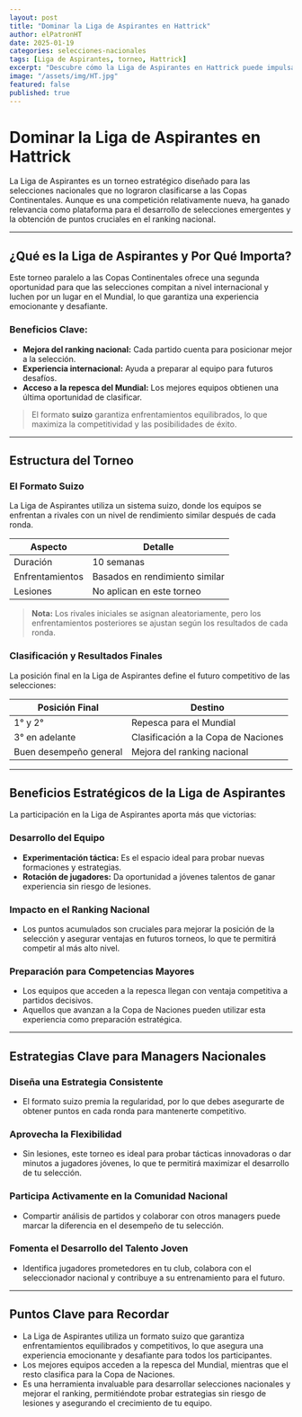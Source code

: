 ```yaml
---
layout: post
title: "Dominar la Liga de Aspirantes en Hattrick"
author: elPatronHT
date: 2025-01-19
categories: selecciones-nacionales
tags: [Liga de Aspirantes, torneo, Hattrick]
excerpt: "Descubre cómo la Liga de Aspirantes en Hattrick puede impulsar el desarrollo de tu selección nacional y mejorar su rendimiento competitivo, llevando a tu equipo al éxito en la competición."
image: "/assets/img/HT.jpg"
featured: false
published: true
---
```


# Dominar la Liga de Aspirantes en Hattrick

La Liga de Aspirantes es un torneo estratégico diseñado para las selecciones nacionales que no lograron clasificarse a las Copas Continentales. Aunque es una competición relativamente nueva, ha ganado relevancia como plataforma para el desarrollo de selecciones emergentes y la obtención de puntos cruciales en el ranking nacional.

---

## ¿Qué es la Liga de Aspirantes y Por Qué Importa?

Este torneo paralelo a las Copas Continentales ofrece una segunda oportunidad para que las selecciones compitan a nivel internacional y luchen por un lugar en el Mundial, lo que garantiza una experiencia emocionante y desafiante.

### Beneficios Clave:

- **Mejora del ranking nacional:** Cada partido cuenta para posicionar mejor a la selección.
- **Experiencia internacional:** Ayuda a preparar al equipo para futuros desafíos.
- **Acceso a la repesca del Mundial:** Los mejores equipos obtienen una última oportunidad de clasificar.

> El formato **suizo** garantiza enfrentamientos equilibrados, lo que maximiza la competitividad y las posibilidades de éxito.

---

## Estructura del Torneo

### El Formato Suizo

La Liga de Aspirantes utiliza un sistema suizo, donde los equipos se enfrentan a rivales con un nivel de rendimiento similar después de cada ronda.

| **Aspecto**     | **Detalle**                    |
| --------------- | ------------------------------ |
| Duración        | 10 semanas                     |
| Enfrentamientos | Basados en rendimiento similar |
| Lesiones        | No aplican en este torneo      |

> **Nota:** Los rivales iniciales se asignan aleatoriamente, pero los enfrentamientos posteriores se ajustan según los resultados de cada ronda.

### Clasificación y Resultados Finales

La posición final en la Liga de Aspirantes define el futuro competitivo de las selecciones:

| **Posición Final**     | **Destino**                         |
| ---------------------- | ----------------------------------- |
| 1° y 2°                | Repesca para el Mundial             |
| 3° en adelante         | Clasificación a la Copa de Naciones |
| Buen desempeño general | Mejora del ranking nacional         |

---

## Beneficios Estratégicos de la Liga de Aspirantes

La participación en la Liga de Aspirantes aporta más que victorias:

### Desarrollo del Equipo

- **Experimentación táctica:** Es el espacio ideal para probar nuevas formaciones y estrategias.
- **Rotación de jugadores:** Da oportunidad a jóvenes talentos de ganar experiencia sin riesgo de lesiones.

### Impacto en el Ranking Nacional

- Los puntos acumulados son cruciales para mejorar la posición de la selección y asegurar ventajas en futuros torneos, lo que te permitirá competir al más alto nivel.

### Preparación para Competencias Mayores

- Los equipos que acceden a la repesca llegan con ventaja competitiva a partidos decisivos.
- Aquellos que avanzan a la Copa de Naciones pueden utilizar esta experiencia como preparación estratégica.

---

## Estrategias Clave para Managers Nacionales

### Diseña una Estrategia Consistente

- El formato suizo premia la regularidad, por lo que debes asegurarte de obtener puntos en cada ronda para mantenerte competitivo.

### Aprovecha la Flexibilidad

- Sin lesiones, este torneo es ideal para probar tácticas innovadoras o dar minutos a jugadores jóvenes, lo que te permitirá maximizar el desarrollo de tu selección.

### Participa Activamente en la Comunidad Nacional

- Compartir análisis de partidos y colaborar con otros managers puede marcar la diferencia en el desempeño de tu selección.

### Fomenta el Desarrollo del Talento Joven

- Identifica jugadores prometedores en tu club, colabora con el seleccionador nacional y contribuye a su entrenamiento para el futuro.

---

## Puntos Clave para Recordar

- La Liga de Aspirantes utiliza un formato suizo que garantiza enfrentamientos equilibrados y competitivos, lo que asegura una experiencia emocionante y desafiante para todos los participantes.
- Los mejores equipos acceden a la repesca del Mundial, mientras que el resto clasifica para la Copa de Naciones.
- Es una herramienta invaluable para desarrollar selecciones nacionales y mejorar el ranking, permitiéndote probar estrategias sin riesgo de lesiones y asegurando el crecimiento de tu equipo.

